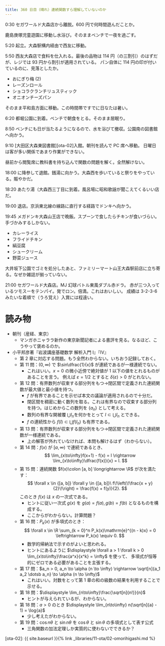 ```yaml
---
title: 360 日目（晴れ）連続関数すら理解していないのか
---
```


0:30 セガワールド大森店から離脱。600 円で何時間遊んだことか。

鹿島庚塚児童遊園に移動し水浴び。そのままベンチで一夜を過ごす。

5:20 起立。大森駅構内経由で西友に移動。

5:50 西友大森店で食料を仕入れる。最後の品物は 114 円（の三割引）のはずだが、レジでは 93 円から割引が適用されている。
パン自体に 114 円の印が付いているのに、見落としたか。
* おにぎり梅 (2)
* レーズンロール
* ショコラクランチリュスティック
* オニオンチーズパン

そのまま平和島方面に移動。この時間帯ですでに日なたは暑い。

6:20 都堀公園に到着。ベンチで朝食をとる。そのまま居眠り。

8:50 ベンチにも日が当たるようになるので、水を浴びて撤収。公園南の図書館へ向かう。

9:10 [大田区大森東図書館][ota-02]入館。朝刊を読んで PC 席へ移動。
日曜日は客が多い関係であまり作業ができない。

昼前から閲覧席に教科書を持ち込んで関数の問題を解く。全然解けない。

18:00 に降参して退館。銭湯に向かう。大森西を歩いていると祭りをやっている。賑やかだ。

18:20 あたり湯（大森西三丁目に到着。風呂場に昭和歌謡が聞こえてくるいい店だ。

19:00 退店。京浜東北線の線路に直行する経路でドンキへ向かう。

19:45 メガドンキ大森山王店で晩飯。スプーンで食したらチキンが食いづらい。手づかみするしかない。
* カレーライス
* フライドチキン
* 絹豆腐
* シュークリーム
* 野菜ジュース

大井坂下公園でゴミを処分したあと、ファミリーマート山王大森駅前店に立ち寄る。なぜか雑誌が揃っていない。

21:00 セガワールド大森店。MJ 幻球バトル東風ダブル赤ドラ。
赤が三つ入っているツモスーをテンパイ。発でロン。倍満。これはおいしい。
成績は 3-2-3-6 みたいな着順で（うろ覚え）入賞には程遠い。

# 読み物

* 朝刊（産経、東京）
  * マンガホニャララ新作の東京新聞記者による書評を見る。なるほど、こうやって褒めるのか。
* 小平邦彦著『岩波講座基礎数学 解析入門 I』『IV』
  * 第 2 章に対応する問題。もう全然わからない。いちおう記録しておく。
  * 第 11 問：$(0, \infty)$ で $\sin\dfrac{1}{x}$ が連続であるが一様連続でない。
    * これはいい。$x = 0$ の微小近傍で絶対値が 1 以下の値をとれるものがあることを言う。
      例えば $\varepsilon = 1/2$ とすると $\delta(\varepsilon) > 0$ がとれない。
  * 第 12 問：有界数列が収束する部分列をもつ→閉区間で定義された連続関数が最大値と最小値を持つ。
    * $f$ が有界であることを示せば本文の議論が適用されるので十分だ。
    * 閉区間を稠密に動く数列を取る。これは有界なので収束する部分列を持つ。はじめからこの数列を $\{a_n\}$ として考える。
    * 数列の有界な開被覆 $\bigcup I_n$を何かをとって $I \subset \bigcup I_n$ とできる。
    * $f$ の連続性から $f(I) \subset \bigcup f(I_n)$ も有界である。
  * 第 13 問：有界数列が収束する部分列をもつ→閉区間で定義された連続関数が一様連続である。
    * 上の解答が外れていなければ、本問も解けるはず（わからない）。
  * 第 14 問：$f(x)$ が $[a, \infty)$ で連続であるとき、
    $$
    \lim_{x\to\infty}f(x+1) - f(x) = l \rightarrow \lim_{x\to\infty}\dfrac{f(x)}{x} = l.
    $$
  * 第 15 問：連続関数 $f(x)\colon [a, b] \longrightarrow \R$ が次を満たす：
    $$
    \forall x \in {[a, b]} \forall y \in {[a, b]}\ f\!\left(\!\frac{x + y}{2}\!\right) = \frac{f(x) + f(y)}{2}.
    $$
    このとき $f(x)$ は $x$ の一次式である。
    * ヒントに従い一次式 $g(x)$ を $g(a) = f(a), g(b) = f(b)$ となるものを構成する。
    * ここからがわからない。計算問題？
  * 第 16 問：$P_k(x)$ が多項式のとき：
    $$
    \forall x \in \R \sum_{k = 0}^n P_k(x)\mathrm{e}^{(n - k)x} = 0
    \leftrightarrow
    P_k(x) \equiv 0.
    $$
    * 数学的帰納法で示すのがよいと思われる。
    * ヒントにあるように $\displaystyle \forall a > 1 \forall k > 0 \lim_{x\to\infty}\frac{a^x}{x^k} = \infty$ を使って、
      多項式が恒等的にゼロである必要があることを主張する。
  * 第 17 問：$a_n > 0, a_n \to \alpha (n \to \infty) \rightarrow \sqrt[n]{a_1 a_2 \dotsb a_n} \to \alpha (n \to \infty)$
    * これはいい。対数をとって第 1 章の和の級数の結果を利用することで示せる。
  * 第 18 問：$\displaystyle \lim_{n\to\infty}\frac{\sqrt[n]{n!}}{n}$
    * ヒントが与えられているが、わからない。
  * 第 18 問：$a > 0$ のとき $\displaystyle \lim_{n\to\infty} n(\sqrt[n]{a} - 1) = \log{a}$
    * 少し考えたがわからない。
  * 第 19 問：$\cos{n\theta}$ と $\sin{n\theta}$ を $\cos\theta$ と $\sin\theta$ の多項式として表す公式
    * 三角関数の加法定理しか実質的に使わないでできるか？

[ota-02]: {{ site.baseurl }}{% link _libraries/11-ota/02-omorihigashi.md %}
